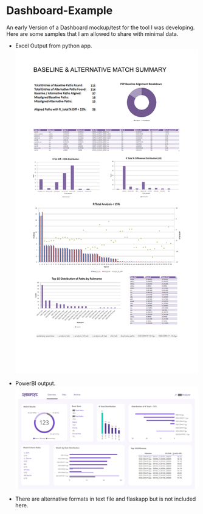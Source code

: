 # Dashboard-Example

An early Version of a Dashboard mockup/test for the tool I was developing. Here are some samples that I am allowed to share with minimal data.

- Excel Output from python app.
![excel](sample_excel.png)

- PowerBI output.
![bi](work_dash_sample.png)


- There are alternative formats in text file and flaskapp but is not included here.
